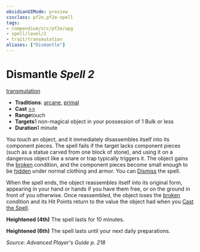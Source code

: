 ```yaml
---
obsidianUIMode: preview
cssclass: pf2e,pf2e-spell
tags:
- compendium/src/pf2e/apg
- spell/level/2
- trait/transmutation
aliases: ["Dismantle"]
---
```

# Dismantle *Spell 2*   
[transmutation](../../rules/traits/transmutation.md)  

- **Traditions**: [arcane](../../rules/traits/arcane.md), [primal](../../rules/traits/primal.md)
- **Cast** [>>](../../rules/core-rulebook/chapter-9-playing-the-game.md#Actions "Two-Action") 
- **Range**touch
- **Targets**1 non-magical object in your possession of 1 Bulk or less
- **Duration**1 minute

You touch an object, and it immediately disassembles itself into its component pieces. The spell fails if the target lacks component pieces (such as a statue carved from one block of stone), and using it on a dangerous object like a snare or trap typically triggers it. The object gains the [broken](../../rules/conditions.md#Broken) condition, and the component pieces become small enough to be [hidden](../../rules/conditions.md#Hidden) under normal clothing and armor. You can [Dismiss](../../rules/actions/dismiss.md) the spell.

When the spell ends, the object reassembles itself into its original form, appearing in your hand or hands if you have them free, or on the ground in front of you otherwise. Once reassembled, the object loses the [broken](../../rules/conditions.md#Broken) condition and its Hit Points return to the value the object had when you [Cast the Spell](../../rules/actions/cast-a-spell.md).

**Heightened (4th)** The spell lasts for 10 minutes.

**Heightened (6th)** The spell lasts until your next daily preparations.

*Source: Advanced Player's Guide p. 218*